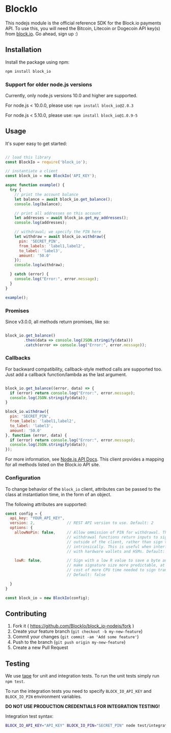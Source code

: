 # BlockIo

This nodejs module is the official reference SDK for the Block.io payments
API. To use this, you will need the Bitcoin, Litecoin or Dogecoin API key(s)
from <a href="https://block.io" target="_blank">block.io</a>. Go ahead, sign
up :)

## Installation

Install the package using npm:

```bash
npm install block_io
```

### Support for older node.js versions

Currently, only node.js versions 10.0 and higher are supported.

For node.js < 10.0.0, please use: `npm install block_io@2.0.3`

For node.js < 5.10.0, please use: `npm install block_io@1.0.9-5`

## Usage

It's super easy to get started:

```javascript

// load this library
const BlockIo = require('block_io');

// instantiate a client
const block_io = new BlockIo('API_KEY');

async function example() {
  try {
    // print the account balance
    let balance = await block_io.get_balance();
    console.log(balance);

    // print all addresses on this account
    let addresses = await block_io.get_my_addresses();
    console.log(addresses);

    // withdrawal; we specify the PIN here
    let withdraw = await block_io.withdraw({
      pin: 'SECRET_PIN',
      from_labels: 'label1,label2',
      to_label: 'label3',
      amount: '50.0'
    });
    console.log(withdraw);

  } catch (error) {
    console.log("Error:", error.message);
  }
}

example();

```

### Promises

Since v3.0.0, all methods return promises, like so:

```javascript

block_io.get_balance()
        .then(data => console.log(JSON.stringify(data)))
        .catch(error => console.log("Error:", error.message));

```

### Callbacks

For backward compatibility, callback-style method calls are supported too.
Just add a callback function/lambda as the last argument.

```javascript

block_io.get_balance((error, data) => {
  if (error) return console.log("Error:", error.message);
  console.log(JSON.stringify(data));
}

block_io.withdraw({
  pin: 'SECRET_PIN',
  from_labels: 'label1,label2',
  to_label: 'label3',
  amount: '50.0'
}, function (error, data) {
  if (error) return console.log("Error:", error.message);
  console.log(JSON.stringify(data));
});

```

For more information, see [Node.js API Docs](https://block.io/api/nodejs).
This client provides a mapping for all methods listed on the Block.io API
site.

### Configuration

To change behavior of the `block_io` client, attributes can be passed to the
class at instantiation time, in the form of an object.

The following attributes are supported:

```javascript
const config = {
  api_key: "YOUR_API_KEY",
  version: 2,              // REST API version to use. Default: 2
  options: {
    allowNoPin: false,     // Allow ommission of PIN for withdrawal. This makes
                           // withdrawal functions return inputs to sign
                           // outside of the client, rather than sign them
                           // intrinsically. This is useful when interfacing
                           // with hardware wallets and HSMs. Default: false.

    lowR: false,           // Sign with a low R value to save a byte and
                           // make signature size more predictable, at the
                           // cost of more CPU time needed to sign transactions.
                           // Default: false

  }
}

const block_io = new BlockIo(config);
```

## Contributing

1. Fork it ( https://github.com/BlockIo/block_io-nodejs/fork )
2. Create your feature branch (`git checkout -b my-new-feature`)
3. Commit your changes (`git commit -am 'Add some feature'`)
4. Push to the branch (`git push origin my-new-feature`)
5. Create a new Pull Request

## Testing

We use [tape](https://www.npmjs.com/package/tape) for unit and integration
tests. To run the unit tests simply run `npm test`.

To run the integration tests you need to specify ```BLOCK_IO_API_KEY``` and
```BLOCK_IO_PIN``` environment variables.

**DO NOT USE PRODUCTION CREDENTIALS FOR INTEGRATION TESTING!**

Integration test syntax:
```bash
BLOCK_IO_API_KEY="API_KEY" BLOCK_IO_PIN="SECRET_PIN" node test/integration/api.js
```
